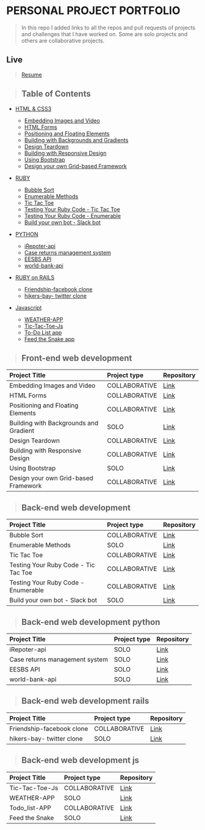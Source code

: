 # PERSONAL PROJECT PORTFOLIO

> In this repo I added links to all the repos and pull requests of projects and challenges that I have worked on. Some are solo projects and others are collaborative projects.

## Live

> [Resume](https://bafiam.github.io/Personal-Portfolio/)

> ## Table of Contents

- [HTML & CSS3](#front-end-web-development)
  - [Embedding Images and Video](#front-end-web-development)
  - [HTML Forms](#front-end-web-development)
  - [Positioning and Floating Elements](#front-end-web-development)
  - [Building with Backgrounds and Gradients](#front-end-web-development)
  - [Design Teardown](#front-end-web-development)
  - [Building with Responsive Design](#front-end-web-development)
  - [Using Bootstrap](#front-end-web-development)
  - [Design your own Grid-based Framework](#front-end-web-development)
- [RUBY](#back-end-web-development)
  - [Bubble Sort](#back-end-web-development)
  - [Enumerable Methods](#back-end-web-development)
  - [Tic Tac Toe](#back-end-web-development)
  - [Testing Your Ruby Code - Tic Tac Toe](#back-end-web-development)
  - [Testing Your Ruby Code - Enumerable](#back-end-web-development)
  - [Build your own bot - Slack bot](#back-end-web-development)
- [PYTHON](#back-end-web-development-python)

  - [iRepoter-api](#back-end-web-development-python)
  - [Case returns management system](#back-end-web-development-python)
  - [EESBS API](#back-end-web-development-python)
  - [world-bank-api](#back-end-web-development-python)

- [RUBY on RAILS](#back-end-web-development-rails)

  - [Friendship-facebook clone](#back-end-web-development-rails)
  - [hikers-bay- twitter clone](#back-end-web-development-rails)

- [Javascript](#back-end-web-development-js)
  - [WEATHER-APP](#back-end-web-development-js)
  - [Tic-Tac-Toe-Js](#back-end-web-development-js)
  - [To-Do List app](#back-end-web-development-js)
  - [Feed the Snake app](#back-end-web-development-js)

> ## Front-end web development

| Project Title                          | Project type  | Repository                                                   |
| :------------------------------------- | :------------ | :----------------------------------------------------------- |
| Embedding Images and Video             | COLLABORATIVE | [Link](https://github.com/bafiam/project1-youtubeClone)      |
| HTML Forms                             | COLLABORATIVE | [Link](https://github.com/fegzycole/mint-clone)              |
| Positioning and Floating Elements      | COLLABORATIVE | [Link](https://github.com/bafiam/NYT-clone)                  |
| Building with Backgrounds and Gradient | SOLO          | [Link](https://github.com/bafiam/apple-clone)                |
| Design Teardown                        | COLLABORATIVE | [Link](https://github.com/fegzycole/Smashing-magazine-clone) |
| Building with Responsive Design        | COLLABORATIVE | [Link](https://github.com/bafiam/Next-Web-clone)             |
| Using Bootstrap                        | SOLO          | [Link](https://github.com/bafiam/-Newsweek-clone)            |
| Design your own Grid-based Framework   | COLLABORATIVE | [Link](https://github.com/fegzycole/Grid-Based-Framework)    |

> ## Back-end web development

| Project Title                        | Project type  | Repository                                                  |
| :----------------------------------- | :------------ | :---------------------------------------------------------- |
| Bubble Sort                          | COLLABORATIVE | [Link](https://github.com/Fig77/bubble_sort_microverse)     |
| Enumerable Methods                   | SOLO          | [Link](https://github.com/bafiam/enumerable_module_gitflow) |
| Tic Tac Toe                          | COLLABORATIVE | [Link](https://github.com/bafiam/tic_tac_toe)               |
| Testing Your Ruby Code - Tic Tac Toe | COLLABORATIVE | [Link](https://github.com/bafiam/tic_tac_toe)               |
| Testing Your Ruby Code - Enumerable  | COLLABORATIVE | [Link](https://github.com/Fig77/Ruby-Enumarebles)           |
| Build your own bot - Slack bot       | SOLO          | [Link](https://github.com/bafiam/bafiam-bot)                |

> ## Back-end web development python

| Project Title                  | Project type | Repository                                                       |
| :----------------------------- | :----------- | :--------------------------------------------------------------- |
| iRepoter-api                   | SOLO         | [Link](https://github.com/bafiam/iRepoter-api)                   |
| Case returns management system | SOLO         | [Link](https://github.com/bafiam/Case-returns-management-system) |
| EESBS API                      | SOLO         | [Link](https://github.com/bafiam/EESBS)                          |
| world-bank-api                 | SOLO         | [Link](https://github.com/bafiam/world-bank-api)                 |

> ## Back-end web development rails

| Project Title             | Project type  | Repository                                               |
| :------------------------ | :------------ | :------------------------------------------------------- |
| Friendship-facebook clone | COLLABORATIVE | [Link](https://github.com/simoxsimo/ror-social-scaffold) |
| hikers-bay- twitter clone | SOLO          | [Link](https://github.com/bafiam/hikers-bay)             |

> ## Back-end web development js

| Project Title  | Project type  | Repository                                          |
| :------------- | :------------ | :-------------------------------------------------- |
| Tic-Tac-Toe-Js | COLLABORATIVE | [Link](https://github.com/bafiam/Tic-Tac-Toe-Js)    |
| WEATHER-APP    | SOLO          | [Link](https://github.com/bafiam/WEATHER-APP)       |
| Todo_list-APP  | COLLABORATIVE | [Link](https://github.com/ClintonEnyinna/todo_list) |
| Feed the Snake | SOLO          | [Link](https://github.com/bafiam/snake-game-js)       |
